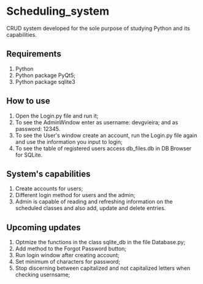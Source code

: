# Scheduling_system
CRUD system developed for the sole purpose of studying Python and its capabilities.

## Requirements
1. Python
2. Python package PyQt5;
3. Python package sqlite3

## How to use

1. Open the Login.py file and run it;
2. To see the AdminWindow enter as username: devgvieira; and as password: 12345.
3. To see the User's window create an account, run the Login.py file again and use the information you input to login;
4. To see the table of registered users access db_files.db in DB Browser for SQLite.

## System's capabilities

1. Create accounts for users;
2. Different login method for users and the admin;
3. Admin is capable of reading and refreshing information on the scheduled classes and also add, update and delete entries.

## Upcoming updates

1. Optmize the functions in the class sqlite_db in the file Database.py;
2. Add method to the Forgot Password button;
3. Run login window after creating account;
4. Set minimum of characters for password;
5. Stop discerning between capitalized and not capitalized letters when checking usernsame;
